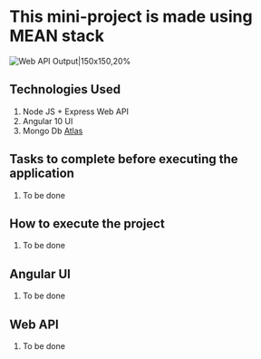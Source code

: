 # This mini-project is made using MEAN stack

![Web API Output|150x150,20%](/Documentation/Images/NodeJS-WebAPI.PNG)

## Technologies Used

1. Node JS + Express Web API
2. Angular 10 UI
3. Mongo Db [Atlas](https://cloud.mongodb.com/)

## Tasks to complete before executing the application

1. To be done

## How to execute the project

1. To be done


## Angular UI 

1. To be done


## Web API

1. To be done
